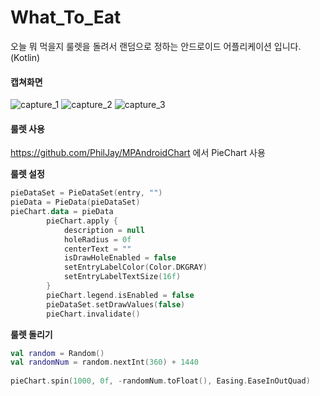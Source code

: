 # What_To_Eat

오늘 뭐 먹을지 룰렛을 돌려서 랜덤으로 정하는 안드로이드 어플리케이션 입니다. (Kotlin)

#### 캡쳐화면
![capture_1](https://user-images.githubusercontent.com/41279544/87512093-64bf6f80-c6b1-11ea-9f60-b7bfb6033751.jpg)
![capture_2](https://user-images.githubusercontent.com/41279544/87512136-73a62200-c6b1-11ea-83dd-57e3877f94be.jpg)
![capture_3](https://user-images.githubusercontent.com/41279544/87512140-743eb880-c6b1-11ea-951e-af46fc3963ab.jpg)


#### 룰렛 사용
https://github.com/PhilJay/MPAndroidChart  에서 PieChart 사용

**룰렛 설정**
```Kotlin
pieDataSet = PieDataSet(entry, "")
pieData = PieData(pieDataSet)
pieChart.data = pieData
        pieChart.apply {
            description = null
            holeRadius = 0f
            centerText = ""
            isDrawHoleEnabled = false
            setEntryLabelColor(Color.DKGRAY)
            setEntryLabelTextSize(16f)
        }
        pieChart.legend.isEnabled = false
        pieDataSet.setDrawValues(false)
        pieChart.invalidate()
```

**룰렛 돌리기**
```Kotlin
val random = Random()
val randomNum = random.nextInt(360) + 1440
        
pieChart.spin(1000, 0f, -randomNum.toFloat(), Easing.EaseInOutQuad)
```
